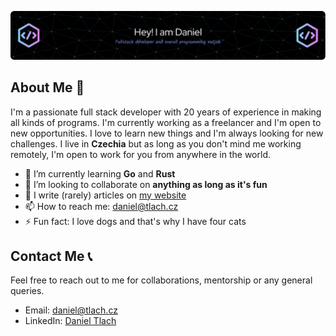 ![Hi, I'm Daniel, a passionate full stack developer 🚀 from Czechia](github-header-image.png)

## About Me 🚀

I'm a passionate full stack developer with 20 years of experience in making all kinds of programs.
I'm currently working as a freelancer and I'm open to new opportunities. I love to learn new things
and I'm always looking for new challenges. I live in **Czechia** but as long as you don't mind
me working remotely, I'm open to work for you from anywhere in the world.

- 🌱 I’m currently learning **Go** and **Rust**
- 👯 I’m looking to collaborate on **anything as long as it's fun**
- 📝 I write (rarely) articles on [my website](https://daniel.tlach.cz)
- 📫 How to reach me: [daniel@tlach.cz](mailto:daniel@tlach.cz)
- ⚡ Fun fact: I love dogs and that's why I have four cats

## Contact Me 📞

Feel free to reach out to me for collaborations, mentorship or any general queries.

- Email: [daniel@tlach.cz](mailto:daniel@tlach.cz)
- LinkedIn: [Daniel Tlach](https://www.linkedin.com/in/danieltlach/)
